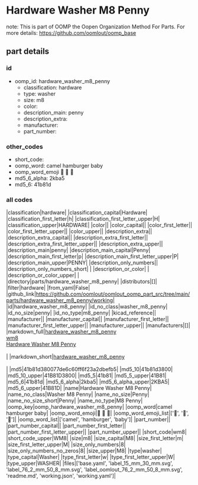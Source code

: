 # Hardware Washer M8 Penny  

note: This is part of OOMP the Oopen Organization Method For Parts. For more details: https://github.com/oomlout/oomp_base

##  part details





### id
* oomp_id: hardware_washer_m8_penny
  * classification: hardware
  * type: washer
  * size: m8
  * color: 
  * description_main: penny
  * description_extra: 
  * manufacturer: 
  * part_number: 

### other_codes
* short_code: 
* oomp_word: camel hamburger baby
* oomp_word_emoji :camel: :hamburger: :baby:
* md5_6_alpha: 2kba5
* md5_6: 41b81d

### all codes 
|classification|hardware|
|classification_capital|Hardware|
|classification_first_letter|h|
|classification_first_letter_upper|H|
|classification_upper|HARDWARE|
|color||
|color_capital||
|color_first_letter||
|color_first_letter_upper||
|color_upper||
|description_extra||
|description_extra_capital||
|description_extra_first_letter||
|description_extra_first_letter_upper||
|description_extra_upper||
|description_main|penny|
|description_main_capital|Penny|
|description_main_first_letter|p|
|description_main_first_letter_upper|P|
|description_main_upper|PENNY|
|description_only_numbers||
|description_only_numbers_short| |
|description_or_color| |
|description_or_color_upper| |
|directory|parts/hardware_washer_m8_penny|
|distributors|[]|
|filter|hardware|
|from_yaml|False|
|github_link|https://github.com/oomlout/oomlout_oomp_part_src/tree/main/parts/hardware_washer_m8_penny/working|
|id|hardware_washer_m8_penny|
|id_no_class|washer_m8_penny|
|id_no_size|penny|
|id_no_type|m8_penny|
|kicad_reference||
|manufacturer||
|manufacturer_capital||
|manufacturer_first_letter||
|manufacturer_first_letter_upper||
|manufacturer_upper||
|manufacturers|[]|
|markdown_full|[hardware_washer_m8_penny](https://github.com/oomlout/oomlout_oomp_part_src/tree/main/parts/hardware_washer_m8_penny/working)<br>[wm8](https://github.com/oomlout/oomlout_oomp_part_src/tree/main/parts/hardware_washer_m8_penny/working)<br>[Hardware Washer M8 Penny](https://github.com/oomlout/oomlout_oomp_part_src/tree/main/parts/hardware_washer_m8_penny/working)<br><br>|
|markdown_short|[hardware_washer_m8_penny](https://github.com/oomlout/oomlout_oomp_part_src/tree/main/parts/hardware_washer_m8_penny/working)<br><br>|
|md5|41b81d380077de6c60ff6f23a2dbefb5|
|md5_10|41b81d3800|
|md5_10_upper|41B81D3800|
|md5_5|41b81|
|md5_5_upper|41B81|
|md5_6|41b81d|
|md5_6_alpha|2kba5|
|md5_6_alpha_upper|2KBA5|
|md5_6_upper|41B81D|
|name|Hardware Washer M8 Penny|
|name_no_class|Washer M8 Penny|
|name_no_size|Penny|
|name_no_size_short|Penny|
|name_no_type|M8 Penny|
|oomp_key|oomp_hardware_washer_m8_penny|
|oomp_word|camel hamburger baby|
|oomp_word_emoji|:camel: :hamburger: :baby:|
|oomp_word_emoji_list|[':camel:', ':hamburger:', ':baby:']|
|oomp_word_list|['camel', 'hamburger', 'baby']|
|part_number||
|part_number_capital||
|part_number_first_letter||
|part_number_first_letter_upper||
|part_number_upper||
|short_code|wm8|
|short_code_upper|WM8|
|size|m8|
|size_capital|M8|
|size_first_letter|m|
|size_first_letter_upper|M|
|size_only_numbers|8|
|size_only_numbers_no_zeros|8|
|size_upper|M8|
|type|washer|
|type_capital|Washer|
|type_first_letter|w|
|type_first_letter_upper|W|
|type_upper|WASHER|
|files|['base.yaml', 'label_15_mm_30_mm.svg', 'label_76_2_mm_50_8_mm.svg', 'label_oomlout_76_2_mm_50_8_mm.svg', 'readme.md', 'working.json', 'working.yaml']|
